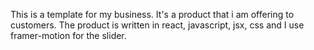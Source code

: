 This is a template for my business. It's a product that i am offering to customers. 
The product is written in react, javascript, jsx, css and I use framer-motion for the slider. 
